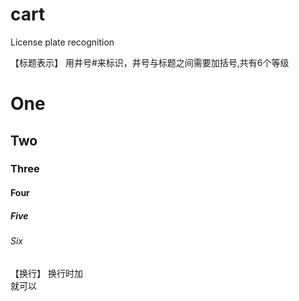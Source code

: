 # cart
License plate recognition

【标题表示】
用井号#来标识，井号与标题之间需要加括号,共有6个等级
# One #
## Two ##
### Three ###
#### Four ####
##### Five #####
###### Six ######

【换行】
换行时加<br>就可以
